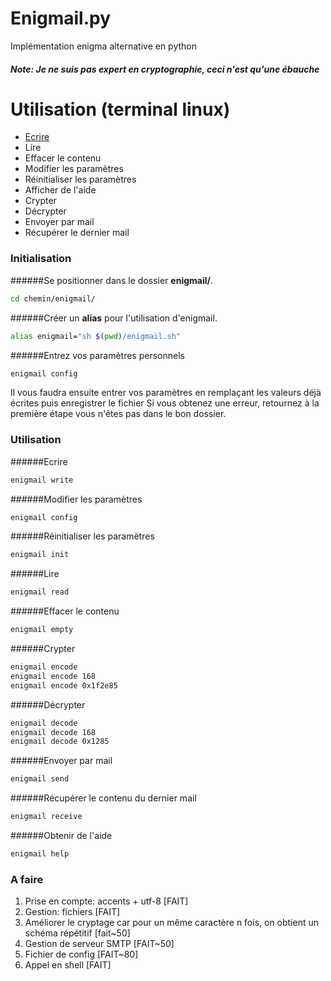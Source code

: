 # Enigmail.py

Implémentation enigma alternative en python

##### Note: Je ne suis pas expert en cryptographie, ceci n'est qu'une ébauche



# Utilisation (terminal linux)
- [Ecrire](#ecrire)
- Lire
- Effacer le contenu
- Modifier les paramètres
- Réinitialiser les paramètres
- Afficher de l'aide
- Crypter
- Décrypter
- Envoyer par mail
- Récupérer le dernier mail

### Initialisation

######Se positionner dans le dossier __enigmail/__.
```bash
cd chemin/enigmail/
```
######Créer un __alias__ pour l'utilisation d'enigmail.
```bash
alias enigmail="sh $(pwd)/enigmail.sh"
```
######Entrez vos paramètres personnels
```bash
enigmail config
```
Il vous faudra ensuite entrer vos paramètres en remplaçant les valeurs déjà écrites puis enregistrer le fichier
Si vous obtenez une erreur, retournez à la première étape vous n'êtes pas dans le bon dossier.


### Utilisation

######Ecrire
```bash
enigmail write
```
######Modifier les paramètres
```bash
enigmail config
```
######Réinitialiser les paramètres
```bash
enigmail init
```
######Lire
```bash
enigmail read
```
######Effacer le contenu
```bash
enigmail empty
```
######Crypter
```bash
enigmail encode
enigmail encode 168
enigmail encode 0x1f2e85
```
######Décrypter
```bash
enigmail decode
enigmail decode 168
enigmail decode 0x1285
```
######Envoyer par mail
```bash
enigmail send
```
######Récupérer le contenu du dernier mail
```bash
enigmail receive
```
######Obtenir de l'aide
```bash
enigmail help
```


### A faire
1. Prise en compte: accents + utf-8 [FAIT]
2. Gestion: fichiers [FAIT]
3. Améliorer le cryptage car pour un même caractère n fois, on obtient un schéma répétitif [fait~50]
4. Gestion de serveur SMTP [FAIT~50]
5. Fichier de config [FAIT~80]
6. Appel en shell [FAIT]

